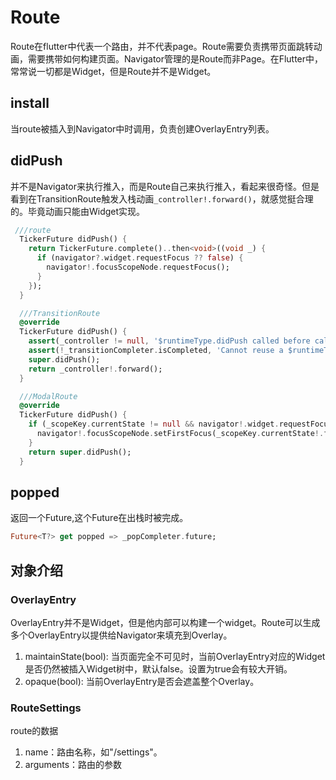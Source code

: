 # Route
Route在flutter中代表一个路由，并不代表page。Route需要负责携带页面跳转动画，需要携带如何构建页面。Navigator管理的是Route而非Page。在Flutter中，常常说一切都是Widget，但是Route并不是Widget。

## install
当route被插入到Navigator中时调用，负责创建OverlayEntry列表。

## didPush
并不是Navigator来执行推入，而是Route自己来执行推入，看起来很奇怪。但是看到在TransitionRoute触发入栈动画```_controller!.forward()```，就感觉挺合理的。毕竟动画只能由Widget实现。

```dart
 ///route
  TickerFuture didPush() {
    return TickerFuture.complete()..then<void>((void _) {
      if (navigator?.widget.requestFocus ?? false) {
        navigator!.focusScopeNode.requestFocus();
      }
    });
  }

  ///TransitionRoute
  @override
  TickerFuture didPush() {
    assert(_controller != null, '$runtimeType.didPush called before calling install() or after calling dispose().');
    assert(!_transitionCompleter.isCompleted, 'Cannot reuse a $runtimeType after disposing it.');
    super.didPush();
    return _controller!.forward();
  }

  ///ModalRoute
  @override
  TickerFuture didPush() {
    if (_scopeKey.currentState != null && navigator!.widget.requestFocus) {
      navigator!.focusScopeNode.setFirstFocus(_scopeKey.currentState!.focusScopeNode);
    }
    return super.didPush();
  }

```


## popped
返回一个Future,这个Future在出栈时被完成。

```dart
Future<T?> get popped => _popCompleter.future;
```


## 对象介绍
### OverlayEntry
OverlayEntry并不是Widget，但是他内部可以构建一个widget。Route可以生成多个OverlayEntry以提供给Navigator来填充到Overlay。

1. maintainState(bool): 当页面完全不可见时，当前OverlayEntry对应的Widget是否仍然被插入Widget树中，默认false。设置为true会有较大开销。
2. opaque(bool): 当前OverlayEntry是否会遮盖整个Overlay。


### RouteSettings
route的数据

1. name：路由名称，如"/settings"。
2. arguments：路由的参数